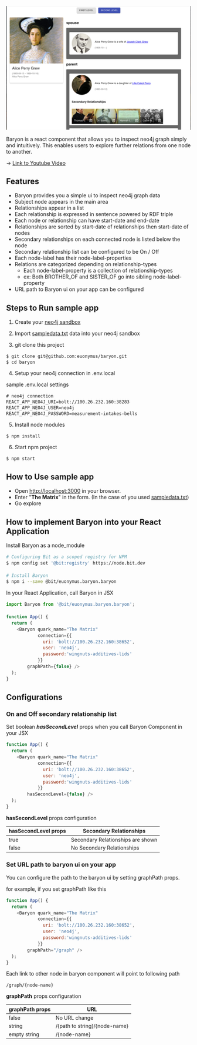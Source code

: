 
<img src="https://raw.githubusercontent.com/euonymus/baryon/materials/screen_shots/alice_perry_grew.jpg" width="600">

Baryon is a react component that allows you to inspect neo4j graph simply and intuitively.
This enables users to explore further relations from one node to another.

-> [Link to Youtube Video](https://youtu.be/1yNPHG9HTWs)


## Features

* Baryon provides you a simple ui to inspect neo4j graph data
* Subject node appears in the main area
* Relationships appear in a list
* Each relationship is expressed in sentence powered by RDF triple
* Each node or relationship can have start-date and end-date
* Relationships are sorted by start-date of relationships then start-date of nodes
* Secondary relationships on each connected node is listed below the node
* Secondary relationship list can be configured to be On / Off 
* Each node-label has their node-label-properties
* Relations are categorized depending on relationship-types
	* Each node-label-property is a collection of relationship-types
	* ex: Both BROTHER_OF and SISTER_OF go into sibling node-label-property
* URL path to Baryon ui on your app can be configured


## Steps to Run sample app

1. Create your [neo4j sandbox](https://neo4j.com/sandbox-v2/)

2. Import [sampledata.txt](https://github.com/euonymus/baryon/blob/master/sampledata.txt) data into your neo4j sandbox

3. git clone this project

```
$ git clone git@github.com:euonymus/baryon.git
$ cd baryon
```

4. Setup your neo4j connection in .env.local

sample .env.local settings

```
# neo4j connection
REACT_APP_NEO4J_URI=bolt://100.26.232.160:38283
REACT_APP_NEO4J_USER=neo4j
REACT_APP_NEO4J_PASSWORD=measurement-intakes-bells
```

5. Install node modules

```
$ npm install
```

6. Start npm project

```
$ npm start
```

## How to Use sample app

* Open [http://localhost:3000](http://localhost:3000) in your browser.
* Enter "**The Matrix**" in the form. (In the case of you used [sampledata.txt](https://github.com/euonymus/baryon/blob/master/sampledata.txt))
* Go explore


## How to implement Baryon into your React Application

Install Baryon as a node_module

```bash
# Configuring Bit as a scoped registry for NPM
$ npm config set '@bit:registry' https://node.bit.dev

# Install Baryon
$ npm i --save @bit/euonymus.baryon.baryon
```

In your React Application, call Baryon in JSX

```js
import Baryon from '@bit/euonymus.baryon.baryon';

function App() {
  return (
    <Baryon quark_name="The Matrix"
            connection={{
              uri: 'bolt://100.26.232.160:38652',
              user: 'neo4j',
              password:'wingnuts-additives-lids'
            }}
	    graphPath={false} />
  );
}
```

## Configurations

### On and Off secondary relationship list

Set boolean ***hasSecondLevel*** props when you call Baryon Component in your JSX

```js
function App() {
  return (
    <Baryon quark_name="The Matrix"
            connection={{
              uri: 'bolt://100.26.232.160:38652',
              user: 'neo4j',
              password:'wingnuts-additives-lids'
            }}
	    hasSecondLevel={false} />
  );
}
```

**hasSecondLevel** props configuration

|hasSecondLevel props| Secondary Relationships|
|---|---|
|true| Secondary Relationships are shown |
|false| No Secondary Relationships |

### Set URL path to baryon ui on your app

You can configure the path to the baryon ui by setting graphPath props.

for example, if you set graphPath like this

```js
function App() {
  return (
    <Baryon quark_name="The Matrix"
            connection={{
              uri: 'bolt://100.26.232.160:38652',
              user: 'neo4j',
              password:'wingnuts-additives-lids'
            }}
	    graphPath="/graph" />
  );
}
```

Each link to other node in baryon component will point to following path

```
/graph/{node-name}
```

**graphPath** props configuration

|graphPath props|URL|
|---|---|
|false|No URL change|
|string| /{path to string}/{node-name}|
|empty string| /{node-name} |


